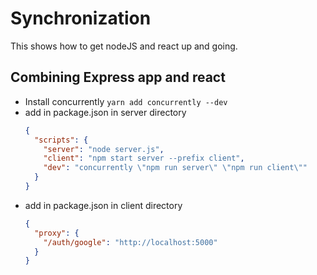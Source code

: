# Synchronization

This shows how to get nodeJS and react up and going.

## Combining Express app and react

* Install concurrently
  `yarn add concurrently --dev`
* add in package.json in server directory
  ```json
  {
    "scripts": {
      "server": "node server.js",
      "client": "npm start server --prefix client",
      "dev": "concurrently \"npm run server\" \"npm run client\""
    }
  }
  ```
* add in package.json in client directory
  ```json
  {
    "proxy": {
      "/auth/google": "http://localhost:5000"
    }
  }
  ```
